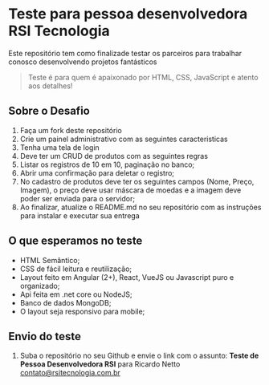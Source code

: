 # Teste para pessoa desenvolvedora RSI Tecnologia
Este repositório tem como finalizade testar os parceiros para trabalhar conosco desenvolvendo projetos fantásticos
> Teste é para quem é apaixonado por HTML, CSS, JavaScript e atento aos detalhes!


## Sobre o Desafio
1. Faça um fork deste repositório
2. Crie um painel administrativo com as seguintes caracteristicas
3. Tenha uma tela de login
4. Deve ter um CRUD de produtos com as seguintes regras
5. Listar os registros de 10 em 10, paginação no banco;
6. Abrir uma confirmação para deletar o registro;
7. No cadastro de produtos deve ter os seguintes campos (Nome, Preço, Imagem), o preço deve usar máscara de moedas e a imagem deve poder ser enviada para o servidor;
8. Ao finalizar, atualize o README.md no seu repositório com as instruções para instalar e executar sua entrega

## O que esperamos no teste
* HTML Semântico;
* CSS de fácil leitura e reutilização;
* Layout feito em Angular (2+), React, VueJS ou Javascript puro e organizado;
* Api feita em .net core ou NodeJS;
* Banco de dados MongoDB;
* O layout seja responsivo para mobile;

## Envio do teste
1. Suba o repositório no seu Github e envie o link com o assunto: **Teste de Pessoa Desenvolvedora RSI** para Ricardo Netto [contato@rsitecnologia.com.br](mailto:contato@rsitecnologia.com.br)
